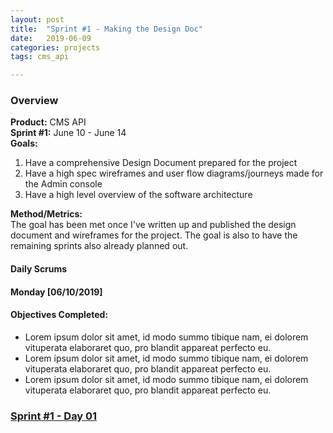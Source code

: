 ```yaml
---
layout: post
title:  "Sprint #1 - Making the Design Doc"
date:   2019-06-09
categories: projects
tags: cms_api

---
```


### Overview
<b>Product:</b> CMS API  
<b>Sprint #1:</b> June 10 - June 14  
<b>Goals:</b>

1. Have a comprehensive Design Document prepared for the project
2. Have a high spec wireframes and user flow diagrams/journeys made for the Admin console
3. Have a high level overview of the software architecture

<b>Method/Metrics:</b>  
The goal has been met once I've written up and published the design document and wireframes for the project.  The goal is also to have the remaining sprints also already planned out.

#### Daily Scrums

<div class='daily-scrum-entry'>
<!--     <a href='/blog/projects/ulab-dashboard'><img href='/blog/projects/ulab-dashboard' src="assets/images/ulab_pictures/ulab_1.png"/></a> -->
	<div class='entry-content'>
		<h4> Monday [06/10/2019] </h4>
		<h4> Objectives Completed: </h4>
		<ul>
			<li> Lorem ipsum dolor sit amet, id modo summo tibique nam, ei dolorem vituperata elaboraret quo, pro blandit appareat perfecto eu. </li>
			<li> Lorem ipsum dolor sit amet, id modo summo tibique nam, ei dolorem vituperata elaboraret quo, pro blandit appareat perfecto eu. </li>
			<li> Lorem ipsum dolor sit amet, id modo summo tibique nam, ei dolorem vituperata elaboraret quo, pro blandit appareat perfecto eu. </li>
		</ul>
	</div>
    <h3> <a href='#'>Sprint #1 - Day 01</a> </h3>
</div>

<!-- <div class='daily-scrum-container'></div> -->





<!--I don't think its quite necessary to make a new separate page for each every daily scrum, so I'll compile all my notes and everything here.-->

<!--#### Monday - 06/10/2019-->

<!--##### Daily Objectives:-->
<!--1. Have Low-Spec Userflow diagram-->
<!--2. Have Low-Spec Wireframe-->

<!--##### Notes:-->

<!--##### Lessons Learned:-->

<!--##### Plans for Tomorrow:-->




<!--Hey haha I'm still in the planning stage for the planning stage.-->
<!--How do you even start a 'product'?  In general, most people will start off by just making an MVP (minimum viable product), but if I'm going for a BDUF (big design up front) kind of thing, I want to make a sprint entirely just for the planning stage?-->

<!--Basically determine resources, collections which are sets of resources, URL's which are paths to resources.  -->
<!--And then try and determine the HTTP methods.  Another question to consider would be whether or not to create POST and UPDATE endpoints, since technically you should only be updating the content through the ADMIN api.  If I choose to include the POST and UPDATE endpoints, would the admin interface somehow make use of this?  -->
<!--Along that topic, should I make the API itself first or the admin interface?  On a different note, don't forget to use HTTP response codes! Also support filtering through the API and not just through the admin.-->
<!--Also think about mimicking wordpress's guidelines and usability. -->

<!--#### Tasks To Do-->

<!--1. Write out description of project and specifications-->
<!--2. Draw out infrasctructure diagrams-->
<!--3. Make low spec to high spec wireframes-->
<!--4. figure out implementation and design architectures-->
<!--  * hello :)-->
<!--  * core questions: how do u support multiple databases?-->
<!--  * things to look into: -->